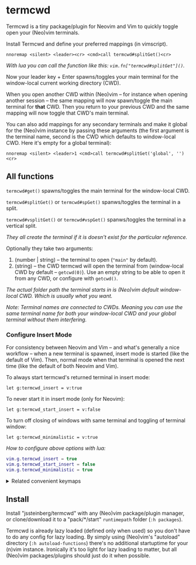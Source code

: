 # termcwd

Termcwd is a tiny package/plugin for Neovim and Vim to quickly toggle open your (Neo)vim terminals.

Install Termcwd and define your preferred mappings (in vimscript).

```vim
nnoremap <silent> <leader><cr> <cmd>call termcwd#splitGet()<cr>
```

*With lua you can call the function like this: `vim.fn["termcwd#splitGet"]()`.*

Now your leader key + Enter spawns/toggles your main terminal for the window-local current working directory (CWD).

When you open another CWD within (Neo)vim – for instance when opening another session – the same mapping will now spawn/toggle the main terminal for **that** CWD. Then you return to your previous CWD and the same mapping will now toggle that CWD's main terminal.

You can also add mappings for any secondary terminals and make it global for the (Neo)vim instance by passing these arguments (the first argument is the terminal name, second is the CWD which defaults to window-local CWD. Here it's empty for a global terminal):

```vim
nnoremap <silent> <leader>1 <cmd>call termcwd#splitGet('global', '')<cr>
```

## All functions

`termcwd#get()` spawns/toggles the main terminal for the window-local CWD.

`termcwd#splitGet()` or `termcwd#spGet()` spanws/toggles the terminal in a split.

`termcwd#vsplitGet()` or `termcwd#vspGet()` spanws/toggles the terminal in a vertical split.

*They all create the terminal if it is doesn't exist for the particular reference.*

Optionally they take two arguments:

1. (number | string) – the terminal to open (`"main"` by default).
2. (string) – the CWD termcwd will open the terminal from (window-local CWD by default – `getcwd(0)`). Use an empty string to be able to open it from any CWD, or configure with `getcwd()`.

*The actual folder path the terminal starts in is (Neo)vim default window-local CWD. Which is usually what you want.*

*Note: Terminal names are connected to CWDs. Meaning you can use the same terminal name for both your window-local CWD and your global terminal without them interfering.*

### Configure Insert Mode

For consistency between Neovim and Vim – and what's generally a nice workflow – when a new terminal is spawned, insert mode is started (like the default of Vim). Then, normal mode when that terminal is opened the next time (like the default of both Neovim and Vim).

To always start termcwd's returned terminal in insert mode:

```vim
let g:termcwd_insert = v:true
```

To never start it in insert mode (only for Neovim):

```vim
let g:termcwd_start_insert = v:false
```

To turn off closing of windows with same terminal and toggling of terminal window:

```vim
let g:termcwd_minimalistic = v:true
```

*How to configure above options with lua:*

```lua
vim.g.termcwd_insert = true
vim.g.termcwd_start_insert = false
vim.g.termcwd_minimalistic = true
```

<details>
<summary>Related convenient keymaps</summary>

Keymap to leave insert mode in terminal – below `jk` gets you to normal mode:

```vim
" For Neovim
tnoremap jk <c-\><c-n>
" For Vim
tnoremap jk <c-w>N
```

`<leader>c` hides current window or quit if last window:

```vim
nnoremap <silent> <leader>c :exe "try\n hide\n catch\n q\n endtry"<cr>
```

`<leader>C` closes tab or quits all if last tab:

```vim
nn <silent> <leader>C <cmd>exe "try\n tabclose\n catch\n qa\n endtry"<cr>
```

</details>

## Install

Install "jssteinberg/termcwd" with any (Neo)vim package/plugin manager, or clone/download it to a "pack/\*/start" `runtimepath` folder (`:h packages`).

Termcwd is already lazy loaded (defined only when used) so you don't have to do any config for lazy loading. By simply using (Neo)vim's "autoload" directory (`:h autoload-functions`) there's no additional startuptime for your (n)vim instance. Ironically it's too light for lazy loading to matter,
but all (Neo)vim packages/plugins should just do it when possible.
